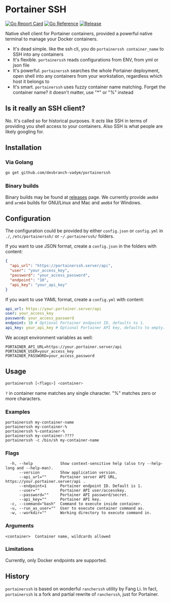# Portainer SSH

[![Go Report Card](https://goreportcard.com/badge/github.com/devbranch-vadym/portainerssh)](https://goreportcard.com/report/github.com/devbranch-vadym/portainerssh)
[![Go Reference](https://pkg.go.dev/badge/github.com/devbranch-vadym/portainerssh.svg)](https://pkg.go.dev/github.com/devbranch-vadym/portainerssh)
[![Release](https://img.shields.io/github/v/release/devbranch-vadym/portainerssh.svg?style=flat-square)](https://github.com/devbranch-vadym/portainerssh/releases/latest)

Native shell client for Portainer containers, provided a powerful native terminal to manage your Docker containers.

* It's dead simple. like the ssh cli, you do `portainerssh container_name` to SSH into any containers
* It's flexible. `portainerssh` reads configurations from ENV, from yml or json file
* It's powerful. `portainerssh` searches the whole Portainer deployment, open shell into any containers from your
  workstation, regardless which host it belongs to
* It's smart. `portainerssh` uses fuzzy container name matching. Forget the container name? it doesn't matter, use "*"
  or "%" instead

## Is it really an SSH client?
No. It's called so for historical purposes. It _acts_ like SSH in terms of providing you shell access to your
containers. Also SSH is what people are likely googling for.


## Installation

### Via Golang

```bash
go get github.com/devbranch-vadym/portainerssh
````

### Binary builds

Binary builds may be found at [releases](https://github.com/devbranch-vadym/portainerssh/releases)
page. We currently provide `amd64` and `arm64` builds for GNU/Linux and Mac and `amd64` for Windows.

## Configuration

The configuration could be provided by either `config.json` or `config.yml` in `./`, `/etc/portainerssh/` or `~/.portainerssh/` folders.

If you want to use JSON format, create a `config.json` in the folders with content:

```json
{
  "api_url": "https://portainerssh.server/api",
  "user": "your_access_key",
  "password": "your_access_password",
  "endpoint": "10",
  "api_key": "your_api_key"
}
```

If you want to use YAML format, create a `config.yml` with content:

```yml
api_url: https://your.portainer.server/api
user: your_access_key
password: your_access_password
endpoint: 10 # Optional Portainer endpoint ID, defaults to 1.
api_key: your_api_key # Optional Portainer API key, defaults to empty. Replaces username and password.
```

We accept environment variables as well:

```shell
PORTAINER_API_URL=https://your.portainer.server/api
PORTAINER_USER=your_access_key
PORTAINER_PASSWORD=your_access_password
```

## Usage

```bash
portainerssh [<flags>] <container>
````

`?` in container name matches any single character. "%" matches zero or more characters.

### Examples

```
portainerssh my-container-name
portainerssh my-container-%
portainerssh %-container-%
portainerssh my-container-????
portainerssh -c /bin/sh my-container-name
```

### Flags

```
  -h, --help            Show context-sensitive help (also try --help-long and --help-man).
      --version         Show application version.
      --api_url=""      Portainer server API URL, https://your.portainer.server/api .
      --endpoint=1      Portainer endpoint ID. Default is 1.
      --user=""         Portainer API user/accesskey.
      --password=""     Portainer API password/secret.
      --api_key=""      Portainer API key.
  -c, --command="bash"  Command to execute inside container.
  -u, --run_as_user=""  User to execute container command as.
  -w, --workdir=""      Working directory to execute command in.
```

### Arguments

```
<container>  Container name, wildcards allowed
```

### Limitations
Currently, only Docker endpoints are supported.

## History
`portainerssh` is based on wonderful `rancherssh` utility by Fang Li. In fact, `portainerssh` is a fork and partial
rewrite of `rancherssh`, just for Portainer.
